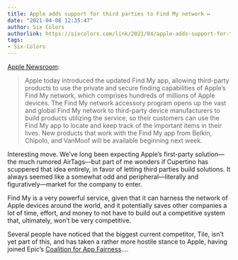 ```yaml
---
title: Apple adds support for third parties to Find My network ↦
date: "2021-04-08 12:35:47"
author: Six Colors
authorlink: https://sixcolors.com/link/2021/04/apple-adds-support-for-third-parties-to-find-my-network/
tags:
- Six-Colors
---
```

<p><a href="https://www.apple.com/newsroom/2021/04/apples-find-my-network-now-offers-new-third-party-finding-experiences/">Apple Newsroom</a>:</p>
<blockquote><p>
  Apple today introduced the updated Find My app, allowing third-party products to use the private and secure finding capabilities of Apple’s Find My network, which comprises hundreds of millions of Apple devices. The Find My network accessory program opens up the vast and global Find My network to third-party device manufacturers to build products utilizing the service, so their customers can use the Find My app to locate and keep track of the important items in their lives. New products that work with the Find My app from Belkin, Chipolo, and VanMoof will be available beginning next week.
</p></blockquote>
<p>Interesting move. We’ve long been expecting Apple’s first-party solution—the much rumored AirTags—but part of me wonders if Cupertino has scuppered that idea entirely, in favor of letting third parties build solutions. It always seemed like a somewhat odd and peripheral—literally and figuratively—market for the company to enter.</p>
<p>Find My is a very powerful service, given that it can harness the network of Apple devices around the world, and it potentially saves other companies a lot of time, effort, and money to not have to build out a competitive system that, ultimately, won’t be very competitive.</p>
<p>Several people have noticed that the biggest current competitor, Tile, isn’t yet part of this, and has taken a rather more hostile stance to Apple, having joined Epic’s <a href="https://sixcolors.com/link/2020/09/more-shots-fired-in-app-store-anticompetition-war/">Coalition for App Fairness</a>.&#8230;</p>